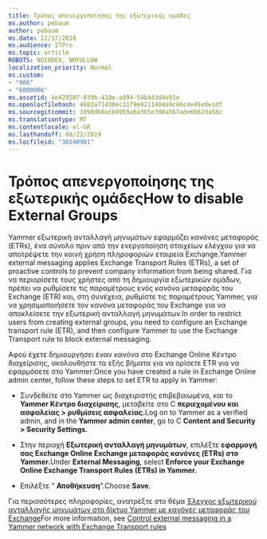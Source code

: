 ```yaml
---
title: Τρόπος απενεργοποίησης της εξωτερικής ομάδες
ms.author: pebaum
author: pebaum
ms.date: 12/17/2018
ms.audience: ITPro
ms.topic: article
ROBOTS: NOINDEX, NOFOLLOW
localization_priority: Normal
ms.custom:
- "966"
- "6000006"
ms.assetid: 4e429507-039b-410e-a994-54b443d4e91e
ms.openlocfilehash: 4683a71438ec31f9e9211404a9c66c4e45e0e1df
ms.sourcegitcommit: 1d98db8acb9959aba3b5e308a567ade6b62da56c
ms.translationtype: MT
ms.contentlocale: el-GR
ms.lasthandoff: 08/22/2019
ms.locfileid: "36540901"
---
```

# <a name="how-to-disable-external-groups"></a><span data-ttu-id="861cb-102">Τρόπος απενεργοποίησης της εξωτερικής ομάδες</span><span class="sxs-lookup"><span data-stu-id="861cb-102">How to disable External Groups</span></span>

<span data-ttu-id="861cb-103">Yammer εξωτερική ανταλλαγή μηνυμάτων εφαρμόζει κανόνες μεταφοράς (ETRs), ένα σύνολο πριν από την ενεργοποίηση στοιχείων ελέγχου για να αποτρέψετε την κοινή χρήση πληροφοριών εταιρεία Exchange.</span><span class="sxs-lookup"><span data-stu-id="861cb-103">Yammer external messaging applies Exchange Transport Rules (ETRs), a set of proactive controls to prevent company information from being shared.</span></span> <span data-ttu-id="861cb-104">Για να περιορίσετε τους χρήστες από τη δημιουργία εξωτερικών ομάδων, πρέπει να ρυθμίσετε τις παραμέτρους ενός κανόνα μεταφοράς του Exchange (ETR) και, στη συνέχεια, ρυθμίστε τις παραμέτρους Yammer, για να χρησιμοποιήσετε τον κανόνα μεταφοράς του Exchange για να αποκλείσετε την εξωτερική ανταλλαγή μηνυμάτων.</span><span class="sxs-lookup"><span data-stu-id="861cb-104">In order to restrict users from creating external groups, you need to configure an Exchange transport rule (ETR), and then configure Yammer to use the Exchange Transport rule to block external messaging.</span></span>
  
<span data-ttu-id="861cb-105">Αφού έχετε δημιουργήσει έναν κανόνα στο Exchange Online Κέντρο διαχείρισης, ακολουθήστε τα εξής βήματα για να ορίσετε ETR για να εφαρμόσετε στο Yammer:</span><span class="sxs-lookup"><span data-stu-id="861cb-105">Once you have created a rule in Exchange Online admin center, follow these steps to set ETR to apply in Yammer:</span></span>
  
- <span data-ttu-id="861cb-106">Συνδεθείτε στο Yammer ως διαχειριστής επιβεβαιωμένα, και το **Yammer Κέντρο διαχείρισης**, μεταβείτε στο C **περιεχομένου και ασφαλείας \> ρυθμίσεις ασφαλείας.**</span><span class="sxs-lookup"><span data-stu-id="861cb-106">Log on to Yammer as a verified admin, and in the **Yammer admin center**, go to C **Content and Security \> Security Settings.**</span></span>

- <span data-ttu-id="861cb-107">Στην περιοχή **Εξωτερική ανταλλαγή μηνυμάτων**, επιλέξτε **εφαρμογή σας Exchange Online Exchange μεταφοράς κανόνες (ETRs) στο Yammer.**</span><span class="sxs-lookup"><span data-stu-id="861cb-107">Under **External Messaging**, select **Enforce your Exchange Online Exchange Transport Rules (ETRs) in Yammer.**</span></span>

- <span data-ttu-id="861cb-108">Επιλέξτε " **Αποθήκευση**".</span><span class="sxs-lookup"><span data-stu-id="861cb-108">Choose **Save**.</span></span>

<span data-ttu-id="861cb-109">Για περισσότερες πληροφορίες, ανατρέξτε στο θέμα [Έλεγχος εξωτερικού ανταλλαγής μηνυμάτων στο δίκτυο Yammer με κανόνες μεταφοράς του Exchange](https://support.office.com/article/Control-external-messaging-in-a-Yammer-network-with-Exchange-Transport-Rules-f8fd6403-c8f3-4307-9230-65304d6000d9)</span><span class="sxs-lookup"><span data-stu-id="861cb-109">For more information, see [Control external messaging in a Yammer network with Exchange Transport rules](https://support.office.com/article/Control-external-messaging-in-a-Yammer-network-with-Exchange-Transport-Rules-f8fd6403-c8f3-4307-9230-65304d6000d9)</span></span>
  